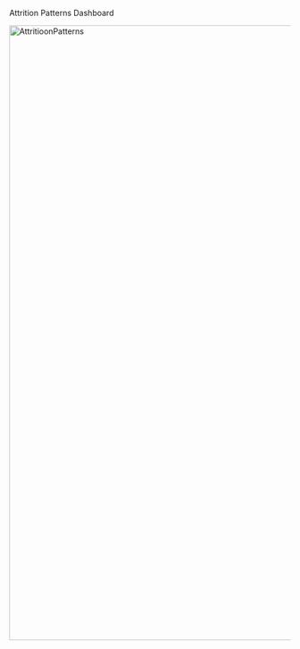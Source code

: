 Attrition Patterns Dashboard

<img width="1102" alt="AttritioonPatterns" src="https://github.com/amoghabn/attrition_patterns_dashboard/assets/112653296/074a27b0-638c-4ca3-ae9d-db5f5842f652">
